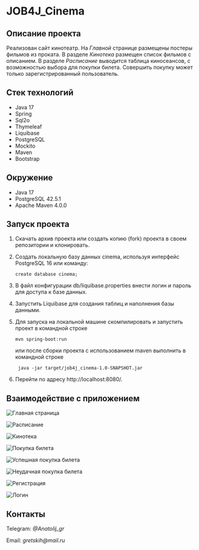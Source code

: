 # JOB4J_Cinema
## Описание проекта
Реализован сайт кинотеатр. 
На *Главной* странице размещены постеры фильмов из проката. В разделе 
*Кинотека* размещен список фильмов с описанием. В разделе *Расписание* 
выводится таблица киносеансов, с возможностью выбора для покупки билета. 
Совершить покупку может только зарегистрированный пользователь.

## Стек технологий
- Java 17
- Spring
- Sql2o
- Thymeleaf
- Liquibase
- PostgreSQL
- Mockito
- Maven
- Bootstrap

## Окружение
- Java 17
- PostgreSQL 42.5.1
- Apache Maven 4.0.0

## Запуск проекта
1. Скачать архив проекта или создать копию (fork) проекта в своем репозитории и клонировать.
2. Создать локальную базу данных cinema, используя интерфейс PostgreSQL 16 или команду:

   ```create database cinema;```

3. В файл конфигурации db/liquibase.properties внести логин и пароль для доступа к базе данных.
4. Запустить Liquibase для создания таблиц и наполнения базы данными.
5. Для запуска на локальной машине скомпилировать и запустить проект в командной строке 

      ```mvn spring-boot:run```
   
   или после сборки проекта с использованием maven выполнить в командной строке

      ``` java -jar target/job4j_cinema-1.0-SNAPSHOT.jar```
6. Перейти по адресу http://localhost:8080/.
## Взаимодействие с приложением
![Главная страница](https://github.com/gretskih/cinema/blob/main/img/index.png)

![Расписание](https://github.com/gretskih/cinema/blob/main/img/raspisanie.png)

![Кинотека](https://github.com/gretskih/cinema/blob/main/img/kinoteka.png)

![Покупка билета](https://github.com/gretskih/cinema/blob/main/img/bye.png)

![Успешная покупка билета](https://github.com/gretskih/cinema/blob/main/img/success.png)

![Неудачная покупка билета](https://github.com/gretskih/cinema/blob/main/img/error.png)

![Регистрация](https://github.com/gretskih/cinema/blob/main/img/registration.png)

![Логин](https://github.com/gretskih/cinema/blob/main/img/login.png)
## Контакты

Telegram: _@Anatolij_gr_

Email: _gretskih@mail.ru_